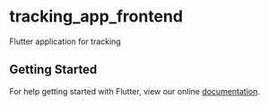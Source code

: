 # tracking_app_frontend

Flutter application for tracking

## Getting Started

For help getting started with Flutter, view our online
[documentation](https://flutter.io/).
